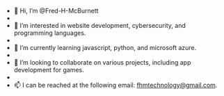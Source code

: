 - 👋 Hi, I’m @Fred-H-McBurnett
- 
- 👀 I’m interested in website development, cybersecurity, and programming languages.
- 
- 🌱 I’m currently learning javascript, python, and microsoft azure.
- 
- 💞️ I’m looking to collaborate on various projects, including app development for games.
- 
- 📫 I can be reached at the following email: fhmtechnology@gmail.com.

<!---
Fred-H-McBurnett/Fred-H-McBurnett is a ✨ special ✨ repository because its `README.md` (this file) appears on your GitHub profile.
You can click the Preview link to take a look at your changes.
--->
